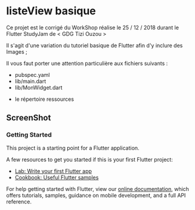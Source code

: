 # listeView basique
 
 Ce projet est le corrigé du WorkShop réalise le 25 / 12 / 2018 durant le Flutter StudyJam de < GDG Tizi Ouzou >

 Il s'agit d'une variation du tutoriel basique de Flutter afin d'y inclure des Images ;

 Il vous faut porter une attention particulière aux fichiers suivants :
  
 - pubspec.yaml
 - lib/main.dart
 - lib/MonWidget.dart
 
+ le répertoire ressources 

## ScreenShot




### Getting Started

This project is a starting point for a Flutter application.

A few resources to get you started if this is your first Flutter project:

- [Lab: Write your first Flutter app](https://flutter.io/docs/get-started/codelab)
- [Cookbook: Useful Flutter samples](https://flutter.io/docs/cookbook)

For help getting started with Flutter, view our 
[online documentation](https://flutter.io/docs), which offers tutorials, 
samples, guidance on mobile development, and a full API reference.
